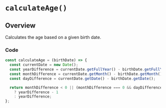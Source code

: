 # `calculateAge()`

## Overview

Calculates the age based on a given birth date.

### Code

```js
const calculateAge = (birthDate) => {
  const currentDate = new Date();
  const yearDifference = currentDate.getFullYear() - birthDate.getFullYear();
  const monthDifference = currentDate.getMonth() - birthDate.getMonth();
  const dayDifference = currentDate.getDate() - birthDate.getDate();

  return monthDifference < 0 || (monthDifference === 0 && dayDifference < 0)
    ? yearDifference - 1
    : yearDifference;
};
```
